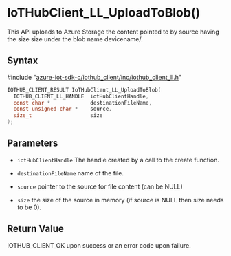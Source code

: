 # IoTHubClient_LL_UploadToBlob()

This API uploads to Azure Storage the content pointed to by source having the size size under the blob name devicename/.

## Syntax

\#include "[azure-iot-sdk-c/iothub_client/inc/iothub_client_ll.h](../iot-c-ref-iothub-client-ll-h.md)"  
```C
IOTHUB_CLIENT_RESULT IoTHubClient_LL_UploadToBlob(
  IOTHUB_CLIENT_LL_HANDLE  iotHubClientHandle,
  const char *             destinationFileName,
  const unsigned char *    source,
  size_t                   size
);
```

## Parameters
* `iotHubClientHandle` The handle created by a call to the create function. 

* `destinationFileName` name of the file. 

* `source` pointer to the source for file content (can be NULL) 

* `size` the size of the source in memory (if source is NULL then size needs to be 0).

## Return Value
IOTHUB_CLIENT_OK upon success or an error code upon failure.

